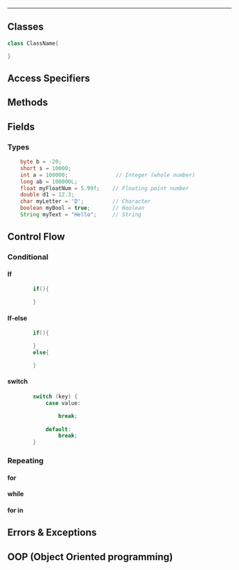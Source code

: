 
---  

## Classes

```java
class ClassName{

}
```

## Access Specifiers



## Methods

## Fields

### Types

```java
    byte b = -20;
    short s = 10000;
    int a = 100000;               // Integer (whole number)
    long ab = 100000L;
    float myFloatNum = 5.99f;    // Floating point number
    double d1 = 12.3;
    char myLetter = 'D';         // Character
    boolean myBool = true;       // Boolean
    String myText = "Hello";     // String
```



## Control Flow


### Conditional

#### If

```java
        if(){

        }
```

#### If-else

```java
        if(){

        }
        else{

        }
```

#### switch

```java
        switch (key) {
            case value:

                break;
        
            default:
                break;
        }
```

### Repeating

#### for

#### while

#### for in

## Errors & Exceptions

## OOP (Object Oriented programming)

